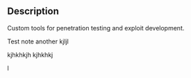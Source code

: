 ## Description
Custom tools for penetration testing and exploit development.

Test note another kjljl

kjhkhkjh
kjhkhkj

l


